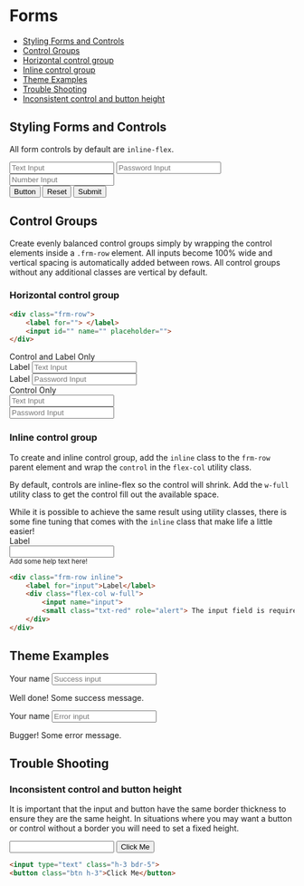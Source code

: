 # Forms

<!-- TOC -->

- [Styling Forms and Controls](#styling-forms-and-controls)
- [Control Groups](#control-groups)
- [Horizontal control group](#horizontal-control-group)
- [Inline control group](#inline-control-group)
- [Theme Examples](#theme-examples)
- [Trouble Shooting](#trouble-shooting)
- [Inconsistent control and button height](#inconsistent-control-and-button-height)

<!-- /TOC -->


<a id="markdown-styling-forms-and-controls" name="styling-forms-and-controls"></a>

## Styling Forms and Controls

All form controls by default are `inline-flex`.


<div class="grid md:cols-3">
    <input id="input" name="input" type="text" placeholder="Text Input">
    <input id="password" name="password" type="password" placeholder="Password Input">
    <input id="number" name="number" type="number" placeholder="Number Input">
</div>

<div>
    <button type="button" class="btn">Button</button>
    <button type="reset" class="btn">Reset</button>
    <button type="submit" class="btn">Submit</button>
</div>

<a id="markdown-control-groups" name="control-groups"></a>

## Control Groups

Create evenly balanced control groups simply by wrapping the control elements inside a `.frm-row` element. All inputs become 100% wide and vertical spacing is automatically added between rows. All control groups without any additional classes are vertical by default.

<a id="markdown-horizontal-control-group" name="horizontal-control-group"></a>

### Horizontal control group

```html
<div class="frm-row">
    <label for=""> </label>
    <input id="" name="" placeholder="">
</div>
```

<div class="bx">
    <div class="bx-title">Control and Label Only</div>
    <div class="frm-row">
        <label>Label</label>
        <input id="input" name="input" type="text" placeholder="Text Input">
    </div>
    <div class="frm-row">
        <label>Label</label>
        <input id="password" name="password" type="password" placeholder="Password Input">
    </div>
    <div class="bx-title">Control Only</div>
    <div class="frm-row">
        <input id="input" name="input" type="text" placeholder="Text Input">
    </div>
    <div class="frm-row">
        <input id="password" name="password" type="password" placeholder="Password Input">
    </div>
</div>

<a id="markdown-inline-control-group" name="inline-control-group"></a>

### Inline control group

To create and inline control group, add the `inline` class to the `frm-row` parent element and wrap the `control` in the `flex-col` utility class.

By default, controls are inline-flex so the control will shrink. Add the `w-full` utility class to get the control fill out the available space.

<div class="bx info-light">While it is possible to achieve the same result using utility classes, there is some fine tuning that comes with the <code>inline</code> class that make life a little easier!</div>

<div class="bx">
    <div class="frm-row inline">
        <label for="input">Label</label>
        <div class="flex-col w-full">
            <input name="" id="">
            <div class="help mb-025 txt-muted"> <small>Add some help text here!</small> </div>
        </div>
    </div>
</div>

```html
<div class="frm-row inline">
    <label for="input">Label</label>
    <div class="flex-col w-full">
        <input name="input">
        <small class="txt-red" role="alert"> The input field is required. </small>
    </div>
</div>
```

<a id="markdown-theme-examples" name="theme-examples"></a>

## Theme Examples

<div class="frm-row">
    <label for="success" class="txt-green ">Your name</label>
    <input type="text" id="success" class="success-light" placeholder="Success input">
    <p class="txt-green txt-sm">Well done! Some success message.</p>
</div>

<div class="frm-row">
    <label for="error" class="txt-red">Your name</label>
    <input type="text" id="error" class="danger-light" placeholder="Error input">
    <p class="txt-red txt-sm">Bugger! Some error message.</p>
</div>

<a id="markdown-trouble-shooting" name="trouble-shooting"></a>

## Trouble Shooting

<a id="markdown-inconsistent-control-and-button-height" name="inconsistent-control-and-button-height"></a>

### Inconsistent control and button height

It is important that the input and button have the same border thickness to ensure they are the
same height. In situations where you may want a button or control without a border you will need
to set a fixed height.

<div>
    <input type="text" class="h-3 bdr-5">
    <button class="btn h-3">Click Me</button>
</div>

```html
<input type="text" class="h-3 bdr-5">
<button class="btn h-3">Click Me</button>
```
